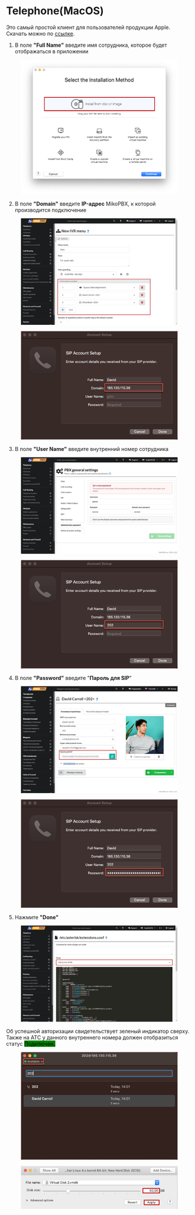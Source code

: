 # Telephone(MacOS)

Это самый простой клиент для пользователей продукции Apple. Скачать можно по [ссылке](https://apps.apple.com/ru/app/telephone/id406825478?l=en\&mt=12).&#x20;

1. В поле **"Full Name"** введите имя сотрудника, которое будет отображаться в приложении

<figure><img src="../../.gitbook/assets/1 (18).png" alt=""><figcaption></figcaption></figure>

2. В поле **"Domain"** введите **IP-адрес** MikoPBX, к которой производится подключение

<figure><img src="../../.gitbook/assets/8 (5).png" alt=""><figcaption></figcaption></figure>

<figure><img src="../../.gitbook/assets/2 (41).png" alt=""><figcaption></figcaption></figure>

3. В поле **"User Name"** введите внутренний номер сотрудника

<figure><img src="../../.gitbook/assets/4 (12).png" alt=""><figcaption></figcaption></figure>

<figure><img src="../../.gitbook/assets/3 (32).png" alt=""><figcaption></figcaption></figure>

4. В поле **"Password"** введите "**Пароль для SIP**"

<figure><img src="../../.gitbook/assets/5 (30).png" alt=""><figcaption></figcaption></figure>

<figure><img src="../../.gitbook/assets/4 (28).png" alt=""><figcaption></figcaption></figure>

5. Нажмите **"Done"**

<figure><img src="../../.gitbook/assets/5 (18).png" alt=""><figcaption></figcaption></figure>

Об успешной авторизации свидетельствует зеленый индикатор сверху.\
Также на АТС у данного внутреннего номера должен отобразиться статус <mark style="background-color:green;">Подключен</mark><mark style="background-color:green;">**.**</mark>&#x20;

<figure><img src="../../.gitbook/assets/6 (1) (1) (1).png" alt=""><figcaption></figcaption></figure>

<figure><img src="../../.gitbook/assets/image (2).png" alt=""><figcaption></figcaption></figure>
